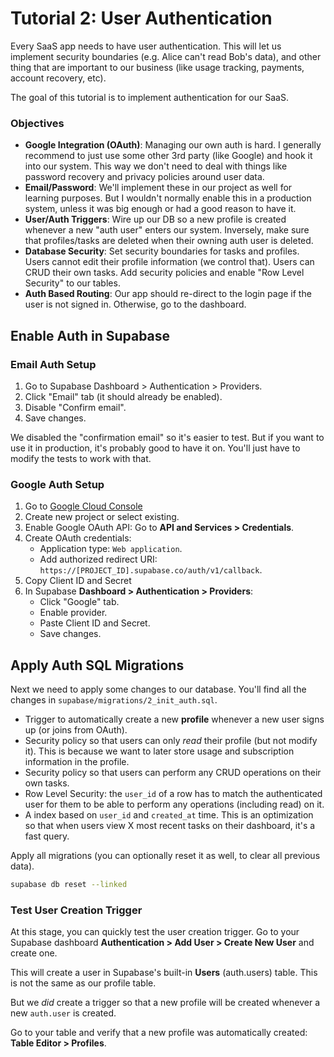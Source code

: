 # Tutorial 2: User Authentication

Every SaaS app needs to have user authentication. This will let us implement security boundaries (e.g. Alice can't read Bob's data), and other thing that are important to our business (like usage tracking, payments, account recovery, etc).

The goal of this tutorial is to implement authentication for our SaaS.

### Objectives

- **Google Integration (OAuth)**: Managing our own auth is hard. I generally recommend to just use some other 3rd party (like Google) and hook it into our system. This way we don't need to deal with things like password recovery and privacy policies around user data.
- **Email/Password**: We'll implement these in our project as well for learning purposes. But I wouldn't normally enable this in a production system, unless it was big enough or had a good reason to have it.
- **User/Auth Triggers**: Wire up our DB so a new profile is created whenever a new "auth user" enters our system. Inversely, make sure that profiles/tasks are deleted when their owning auth user is deleted.
- **Database Security**: Set security boundaries for tasks and profiles. Users cannot edit their profile information (we control that). Users can CRUD their own tasks. Add security policies and enable "Row Level Security" to our tables.
- **Auth Based Routing**: Our app should re-direct to the login page if the user is not signed in. Otherwise, go to the dashboard.

## Enable Auth in Supabase

### Email Auth Setup

1. Go to Supabase Dashboard > Authentication > Providers.
2. Click "Email" tab (it should already be enabled).
3. Disable "Confirm email".
4. Save changes.

We disabled the "confirmation email" so it's easier to test. But if you want to use it in production, it's probably good to have it on. You'll just have to modify the tests to work with that.

### Google Auth Setup

1. Go to [Google Cloud Console](https://console.cloud.google.com)
2. Create new project or select existing.
3. Enable Google OAuth API: Go to **API and Services > Credentials**.
4. Create OAuth credentials:
   - Application type: `Web application`.
   - Add authorized redirect URI: `https://[PROJECT_ID].supabase.co/auth/v1/callback`.
5. Copy Client ID and Secret
6. In Supabase **Dashboard > Authentication > Providers**:
   - Click "Google" tab.
   - Enable provider.
   - Paste Client ID and Secret.
   - Save changes.

## Apply Auth SQL Migrations

Next we need to apply some changes to our database. You'll find all the changes in `supabase/migrations/2_init_auth.sql`.

- Trigger to automatically create a new **profile** whenever a new user signs up (or joins from OAuth).
- Security policy so that users can only _read_ their profile (but not modify it). This is because we want to later store usage and subscription information in the profile.
- Security policy so that users can perform any CRUD operations on their own tasks.
- Row Level Security: the `user_id` of a row has to match the authenticated user for them to be able to perform any operations (including read) on it.
- A index based on `user_id` and `created_at` time. This is an optimization so that when users view X most recent tasks on their dashboard, it's a fast query.

Apply all migrations (you can optionally reset it as well, to clear all previous data).

```sh
supabase db reset --linked
```

### Test User Creation Trigger

At this stage, you can quickly test the user creation trigger. Go to your Supabase dashboard **Authentication > Add User > Create New User** and create one.

This will create a user in Supabase's built-in **Users** (auth.users) table. This is not the same as our profile table.

But we _did_ create a trigger so that a new profile will be created whenever a new `auth.user` is created.

Go to your table and verify that a new profile was automatically created: **Table Editor > Profiles**.
